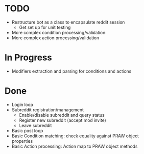 # TODO

- Restructure bot as a class to encapsulate reddit session
    + Get set up for unit testing
- More complex condition processing/validation
- More complex action processing/validation


# In Progress

- Modifiers extraction and parsing for conditions and actions


# Done

- Login loop
- Subreddit registration/management
    + Enable/disable subreddit and query status
    + Register new subreddit (accept mod invite)
    + Leave subreddit
- Basic post loop
- Basic Condition matching: check equality against PRAW object properties
- Basic Action processing: Action map to PRAW object methods

